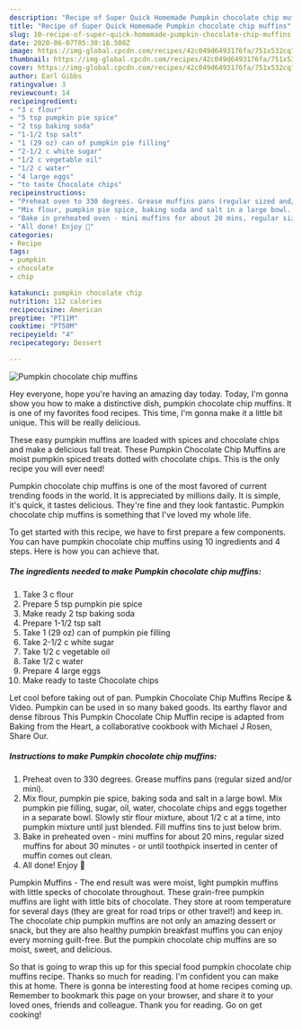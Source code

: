 ```yaml
---
description: "Recipe of Super Quick Homemade Pumpkin chocolate chip muffins"
title: "Recipe of Super Quick Homemade Pumpkin chocolate chip muffins"
slug: 10-recipe-of-super-quick-homemade-pumpkin-chocolate-chip-muffins
date: 2020-06-07T05:30:16.508Z
image: https://img-global.cpcdn.com/recipes/42c049d6493176fa/751x532cq70/pumpkin-chocolate-chip-muffins-recipe-main-photo.jpg
thumbnail: https://img-global.cpcdn.com/recipes/42c049d6493176fa/751x532cq70/pumpkin-chocolate-chip-muffins-recipe-main-photo.jpg
cover: https://img-global.cpcdn.com/recipes/42c049d6493176fa/751x532cq70/pumpkin-chocolate-chip-muffins-recipe-main-photo.jpg
author: Earl Gibbs
ratingvalue: 3
reviewcount: 14
recipeingredient:
- "3 c flour"
- "5 tsp pumpkin pie spice"
- "2 tsp baking soda"
- "1-1/2 tsp salt"
- "1 (29 oz) can of pumpkin pie filling"
- "2-1/2 c white sugar"
- "1/2 c vegetable oil"
- "1/2 c water"
- "4 large eggs"
- "to taste Chocolate chips"
recipeinstructions:
- "Preheat oven to 330 degrees. Grease muffins pans (regular sized and/or mini)."
- "Mix flour, pumpkin pie spice, baking soda and salt in a large bowl. Mix pumpkin pie filling, sugar, oil, water, chocolate chips and eggs together in a separate bowl. Slowly stir flour mixture, about 1/2 c at a time, into pumpkin mixture until just blended. Fill muffins tins to just below brim."
- "Bake in preheated oven - mini muffins for about 20 mins, regular sized muffins for about 30 minutes - or until toothpick inserted in center of muffin comes out clean."
- "All done! Enjoy 🙂"
categories:
- Recipe
tags:
- pumpkin
- chocolate
- chip

katakunci: pumpkin chocolate chip 
nutrition: 112 calories
recipecuisine: American
preptime: "PT11M"
cooktime: "PT50M"
recipeyield: "4"
recipecategory: Dessert

---
```



![Pumpkin chocolate chip muffins](https://img-global.cpcdn.com/recipes/42c049d6493176fa/751x532cq70/pumpkin-chocolate-chip-muffins-recipe-main-photo.jpg)

Hey everyone, hope you're having an amazing day today. Today, I'm gonna show you how to make a distinctive dish, pumpkin chocolate chip muffins. It is one of my favorites food recipes. This time, I'm gonna make it a little bit unique. This will be really delicious.

These easy pumpkin muffins are loaded with spices and chocolate chips and make a delicious fall treat. These Pumpkin Chocolate Chip Muffins are moist pumpkin spiced treats dotted with chocolate chips. This is the only recipe you will ever need!

Pumpkin chocolate chip muffins is one of the most favored of current trending foods in the world. It is appreciated by millions daily. It is simple, it's quick, it tastes delicious. They're fine and they look fantastic. Pumpkin chocolate chip muffins is something that I've loved my whole life.


To get started with this recipe, we have to first prepare a few components. You can have pumpkin chocolate chip muffins using 10 ingredients and 4 steps. Here is how you can achieve that.

<!--inarticleads1-->

##### The ingredients needed to make Pumpkin chocolate chip muffins:

1. Take 3 c flour
1. Prepare 5 tsp pumpkin pie spice
1. Make ready 2 tsp baking soda
1. Prepare 1-1/2 tsp salt
1. Take 1 (29 oz) can of pumpkin pie filling
1. Take 2-1/2 c white sugar
1. Take 1/2 c vegetable oil
1. Take 1/2 c water
1. Prepare 4 large eggs
1. Make ready to taste Chocolate chips


Let cool before taking out of pan. Pumpkin Chocolate Chip Muffins Recipe &amp; Video. Pumpkin can be used in so many baked goods. Its earthy flavor and dense fibrous This Pumpkin Chocolate Chip Muffin recipe is adapted from Baking from the Heart, a collaborative cookbook with Michael J Rosen, Share Our. 

<!--inarticleads2-->

##### Instructions to make Pumpkin chocolate chip muffins:

1. Preheat oven to 330 degrees. Grease muffins pans (regular sized and/or mini).
1. Mix flour, pumpkin pie spice, baking soda and salt in a large bowl. Mix pumpkin pie filling, sugar, oil, water, chocolate chips and eggs together in a separate bowl. Slowly stir flour mixture, about 1/2 c at a time, into pumpkin mixture until just blended. Fill muffins tins to just below brim.
1. Bake in preheated oven - mini muffins for about 20 mins, regular sized muffins for about 30 minutes - or until toothpick inserted in center of muffin comes out clean.
1. All done! Enjoy 🙂


Pumpkin Muffins - The end result was were moist, light pumpkin muffins with little specks of chocolate throughout. These grain-free pumpkin muffins are light with little bits of chocolate. They store at room temperature for several days (they are great for road trips or other travel!) and keep in. The chocolate chip pumpkin muffins are not only an amazing dessert or snack, but they are also healthy pumpkin breakfast muffins you can enjoy every morning guilt-free. But the pumpkin chocolate chip muffins are so moist, sweet, and delicious. 

So that is going to wrap this up for this special food pumpkin chocolate chip muffins recipe. Thanks so much for reading. I'm confident you can make this at home. There is gonna be interesting food at home recipes coming up. Remember to bookmark this page on your browser, and share it to your loved ones, friends and colleague. Thank you for reading. Go on get cooking!
